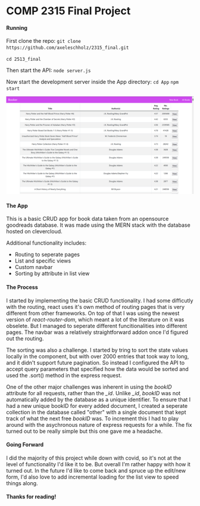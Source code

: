 ﻿# COMP 2315 Final Project

#### Running

First clone the repo:
`git clone https://github.com/axeleschholz/2315_final.git`

`cd 2513_final`

Then start the API:
`node server.js`

Now start the development server inside the App directory:
`cd App`
`npm start`

![Picture of the homepage](https://github.com/axeleschholz/2315_final/blob/main/homepage.png)

#### The App

This is a basic CRUD app for book data taken from an opensource goodreads database. It was made using the MERN stack with the database hosted on clevercloud.

Additional functionality includes:

- Routing to seperate pages
- List and specific views
- Custom navbar
- Sorting by attribute in list view

#### The Process

I started by implementing the basic CRUD functionality. I had some difficutly with the routing, react uses it's own method of routing pages that is very different from other frameworks. On top of that I was using the newest version of _react-router-dom_, which meant a lot of the literature on it was obselete. But I managed to seperate different funcitionalities into different pages. The navbar was a relatively straightforward addon once I'd figured out the routing.

The sorting was also a challenge. I started by tring to sort the state values locally in the component, but with over 2000 entries that took way to long, and it didn't support future pagination. So instead I configured the API to accept query parameters that specified how the data would be sorted and used the .sort() method in the express request.

One of the other major challenges was inherent in using the _bookID_ attribute for all requests, rather than the _\_id_. Unlike _\_id_, _bookID_ was not automatically added by the database as a unique identifier. To ensure that I had a new unique bookID for every added document, I created a seperate collection in the database called "other" with a single document that kept track of what the next free _bookID_ was. To increment this I had to play around with the asychronous nature of express requests for a while. The fix turned out to be really simple but this one gave me a headache.

#### Going Forward

I did the majority of this project while down with covid, so it's not at the level of functionality I'd like it to be. But overall I'm rather happy with how it turned out. In the future I'd like to come back and spruce up the edit/new form, I'd also love to add incremental loading for the list view to speed things along.

#### Thanks for reading!
